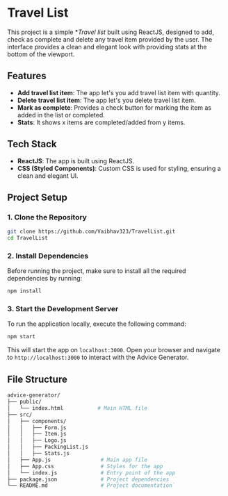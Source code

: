 # Travel List

This project is a simple **Travel list* built using ReactJS, designed to add, check as complete and delete any travel item provided by the user. The interface provides a clean and elegant look with providing stats at the bottom of the viewport.
## Features

- **Add travel list item**: The app let's you add travel list item with quantity.
- **Delete travel list item**: The app let's you delete travel list item.
- **Mark as complete**: Provides a check button for marking the item as added in the list or completed.
- **Stats**: It shows x items are completed/added from y items.

## Tech Stack

- **ReactJS**: The app is built using ReactJS.
- **CSS (Styled Components)**: Custom CSS is used for styling, ensuring a clean and elegant UI.

## Project Setup

### 1. Clone the Repository

```bash
git clone https://github.com/Vaibhav323/TravelList.git
cd TravelList
```

### 2. Install Dependencies

Before running the project, make sure to install all the required dependencies by running:

```bash
npm install
```

### 3. Start the Development Server

To run the application locally, execute the following command:

```bash
npm start
```

This will start the app on `localhost:3000`. Open your browser and navigate to `http://localhost:3000` to interact with the Advice Generator.

## File Structure

```bash
advice-generator/
├── public/
│   └── index.html           # Main HTML file
├── src/
│   ├── components/
│   │   ├── Form.js      
│   │   ├── Item.js      
│   │   ├── Logo.js      
│   │   ├── PackingList.js      
│   │   ├── Stats.js      
│   ├── App.js                # Main app file
│   ├── App.css               # Styles for the app
│   └── index.js              # Entry point of the app
├── package.json              # Project dependencies
└── README.md                 # Project documentation`
```